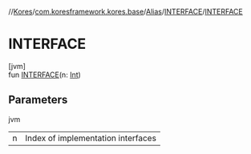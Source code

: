 //[Kores](../../../../index.md)/[com.koresframework.kores.base](../../index.md)/[Alias](../index.md)/[INTERFACE](index.md)/[INTERFACE](-i-n-t-e-r-f-a-c-e.md)

# INTERFACE

[jvm]\
fun [INTERFACE](-i-n-t-e-r-f-a-c-e.md)(n: [Int](https://kotlinlang.org/api/latest/jvm/stdlib/kotlin/-int/index.html))

## Parameters

jvm

| | |
|---|---|
| n | Index of implementation interfaces |
